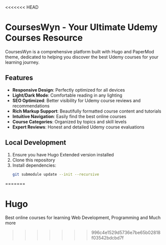 <<<<<<< HEAD
# CoursesWyn - Your Ultimate Udemy Courses Resource

CoursesWyn is a comprehensive platform built with Hugo and PaperMod theme, dedicated to helping you discover the best Udemy courses for your learning journey.

## Features

- **Responsive Design**: Perfectly optimized for all devices
- **Light/Dark Mode**: Comfortable reading in any lighting
- **SEO Optimized**: Better visibility for Udemy course reviews and recommendations
- **Rich Markup Support**: Beautifully formatted course content and tutorials
- **Intuitive Navigation**: Easily find the best online courses
- **Course Categories**: Organized by topics and skill levels
- **Expert Reviews**: Honest and detailed Udemy course evaluations

## Local Development

1. Ensure you have Hugo Extended version installed
2. Clone this repository
3. Install dependencies:
   ```bash
   git submodule update --init --recursive
=======
# Hugo
Best online courses for learning Web Development, Programming and Much more
>>>>>>> 996c4e1529d5736e7be65b02818f03542bdcbd7f
